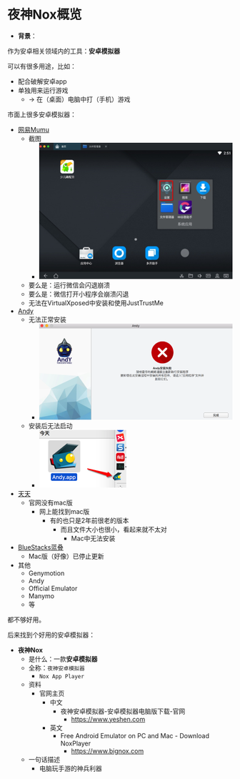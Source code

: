 # 夜神Nox概览

* **背景**：

作为安卓相关领域内的工具：**安卓模拟器**

可以有很多用途，比如：

* 配合破解安卓app
* 单独用来运行游戏
  * -> 在（桌面）电脑中打（手机）游戏

市面上很多安卓模拟器：

* [网易Mumu](http://mumu.163.com)
  * 截图
    * ![android_emulator_netease_mumu](../assets/img/android_emulator_netease_mumu.jpg)
  * 要么是：运行微信会闪退崩溃
  * 要么是：微信打开小程序会崩溃闪退
  * 无法在VirtualXposed中安装和使用JustTrustMe
* [Andy](https://www.andyroid.net)
  * 无法正常安装
    * ![andy_install_abnormal](../assets/img/andy_install_abnormal.png)
  * 安装后无法启动
    * ![andy_boot_fail](../assets/img/andy_boot_fail.png)
* [天天](http://www.ttmnq.com)
  * 官网没有mac版
    * 网上能找到mac版
      * 有的也只是2年前很老的版本
        * 而且文件大小也很小，看起来就不太对
          * Mac中无法安装
* [BlueStacks蓝叠](https://www.bluestacks.cn)
  * Mac版（好像）已停止更新
* 其他
  * Genymotion
  * Andy
  * Official Emulator
  * Manymo
  * 等

都不够好用。

后来找到个好用的安卓模拟器：

* **夜神Nox**
  * 是什么：一款**安卓模拟器**
  * 全称：`夜神安卓模拟器`
    * `Nox App Player`
  * 资料
    * 官网主页
      * 中文
        * 夜神安卓模拟器-安卓模拟器电脑版下载-官网
          * https://www.yeshen.com
      * 英文
        * Free Android Emulator on PC and Mac - Download NoxPlayer
          * https://www.bignox.com
  * 一句话描述
    * 电脑玩手游的神兵利器
